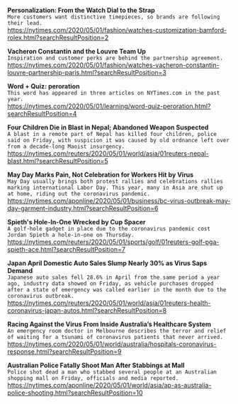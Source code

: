 **Personalization: From the Watch Dial to the Strap**\
`More customers want distinctive timepieces, so brands are following their lead.`\
https://nytimes.com/2020/05/01/fashion/watches-customization-bamford-rolex.html?searchResultPosition=2

**Vacheron Constantin and the Louvre Team Up**\
`Inspiration and customer perks are behind the partnership agreement.`\
https://nytimes.com/2020/05/01/fashion/watches-vacheron-constantin-louvre-partnership-paris.html?searchResultPosition=3

**Word + Quiz: peroration**\
`This word has appeared in three articles on NYTimes.com in the past year.`\
https://nytimes.com/2020/05/01/learning/word-quiz-peroration.html?searchResultPosition=4

**Four Children Die in Blast in Nepal; Abandoned Weapon Suspected**\
`A blast in a remote part of Nepal has killed four children, police said on Friday, with suspicion it was caused by old ordnance left over from a decade-long Maoist insurgency.`\
https://nytimes.com/reuters/2020/05/01/world/asia/01reuters-nepal-blast.html?searchResultPosition=5

**May Day Marks Pain, Not Celebration for Workers Hit by Virus**\
`May Day usually brings both protest rallies and celebrations rallies marking international Labor Day. This year, many in Asia are shut up at home, riding out the coronavirus pandemic. `\
https://nytimes.com/aponline/2020/05/01/business/bc-virus-outbreak-may-day-garment-industry.html?searchResultPosition=6

**Spieth's Hole-In-One Wrecked by Cup Spacer**\
`A golf-hole gadget in place due to the coronavirus pandemic cost Jordan Spieth a hole-in-one on Thursday.`\
https://nytimes.com/reuters/2020/05/01/sports/golf/01reuters-golf-pga-spieth-ace.html?searchResultPosition=7

**Japan April Domestic Auto Sales Slump Nearly 30% as Virus Saps Demand**\
`Japanese auto sales fell 28.6% in April from the same period a year ago, industry data showed on Friday, as vehicle purchases dropped after a state of emergency was called earlier in the month due to the coronavirus outbreak.`\
https://nytimes.com/reuters/2020/05/01/world/asia/01reuters-health-coronavirus-japan-autos.html?searchResultPosition=8

**Racing Against the Virus From Inside Australia’s Healthcare System**\
`An emergency room doctor in Melbourne describes the terror and relief of waiting for a tsunami of coronavirus patients that never arrived.`\
https://nytimes.com/2020/05/01/world/australia/hospitals-coronavirus-response.html?searchResultPosition=9

**Australian Police Fatally Shoot Man After Stabbings at Mall**\
`Police shot dead a man who stabbed several people at an Australian shopping mall on Friday, officials and media reported.`\
https://nytimes.com/aponline/2020/05/01/world/asia/ap-as-australia-police-shooting.html?searchResultPosition=10

